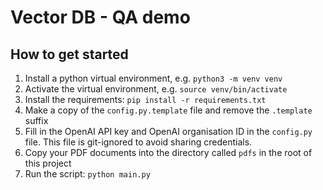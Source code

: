 # Vector DB - QA demo

## How to get started

1. Install a python virtual environment, e.g. `python3 -m venv venv`
2. Activate the virtual environment, e.g. `source venv/bin/activate`
3. Install the requirements: `pip install -r requirements.txt`
4. Make a copy of the `config.py.template` file and remove the `.template` suffix
5. Fill in the OpenAI API key and OpenAI organisation ID in the `config.py` file. This file is git-ignored to avoid sharing credentials.
6. Copy your PDF documents into the directory called `pdfs` in the root of this project
7. Run the script: `python main.py`